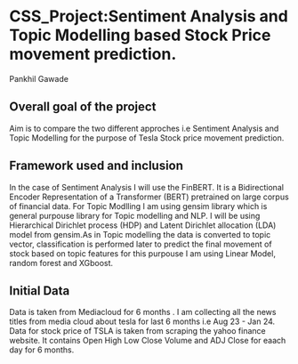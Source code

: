 # CSS_Project:Sentiment Analysis and Topic Modelling based Stock Price movement prediction. 
Pankhil Gawade

##  Overall goal of the project
Aim is to compare the two different approches i.e Sentiment Analysis and Topic Modelling for the purpose of Tesla Stock price movement prediction. 

## Framework used and inclusion 
In the case of Sentiment Analysis I will use the FinBERT. It is a Bidirectional Encoder Representation of a Transformer (BERT) pretrained on large corpus of financial data. 
For Topic Modlling I am using gensim library which is general purpouse library for Topic modelling and NLP. I will be using Hierarchical Dirichlet process (HDP)  and Latent Dirichlet allocation (LDA)
model from gensim.As in Topic modelling the data is converted to topic vector, classification is performed later to predict the final movement of stock based on topic features for this purpouse I am using Linear Model, random forest and XGboost. 

## Initial Data
Data is taken from Mediacloud for 6 months . I am collecting all the news titles from media cloud about tesla for last 6 months i.e Aug 23 - Jan 24. 
Data for stock price of TSLA is taken from scraping the yahoo finance website. It contains Open High Low Close Volume and ADJ Close for eaach day for 6 months. 


